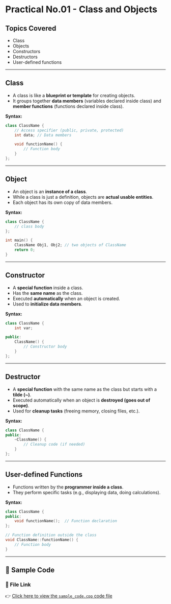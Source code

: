# Practical No.01 - Class and Objects

## Topics Covered
- Class
- Objects
- Constructors
- Destructors
- User-defined functions

---

## Class
- A class is like a **blueprint or template** for creating objects.  
- It groups together **data members** (variables declared inside class) and **member functions** (functions declared inside class).  

**Syntax:**
```cpp
class ClassName {
    // Access specifier (public, private, protected)
    int data; // Data members

    void functionName() {
        // Function body
    }
};
```

---

## Object

* An object is an **instance of a class**.
* While a class is just a definition, objects are **actual usable entities**.
* Each object has its own copy of data members.

**Syntax:**

```cpp
class ClassName {
    // class body
};

int main() {
    ClassName Obj1, Obj2; // two objects of ClassName
    return 0;
}
```

---

## Constructor

* A **special function** inside a class.
* Has the **same name** as the class.
* Executed **automatically** when an object is created.
* Used to **initialize data members**.

**Syntax:**

```cpp
class ClassName {
    int var;

public:
    ClassName() {
        // Constructor body
    }
};
```

---

## Destructor

* A **special function** with the same name as the class but starts with a **tilde (\~)**.
* Executed automatically when an object is **destroyed (goes out of scope)**.
* Used for **cleanup tasks** (freeing memory, closing files, etc.).

**Syntax:**

```cpp
class ClassName {
public:
    ~ClassName() {
        // Cleanup code (if needed)
    }
};
```

---

## User-defined Functions

* Functions written by the **programmer inside a class**.
* They perform specific tasks (e.g., displaying data, doing calculations).

**Syntax:**

```cpp
class ClassName {
public:
    void functionName();  // Function declaration
};

// Function definition outside the class
void ClassName::functionName() {
    // Function body
}
```

---

## 📌 Sample Code

### 🔗 File Link

👉 [Click here to view the `sample_code.cpp` code file](./class_objects.cpp)

